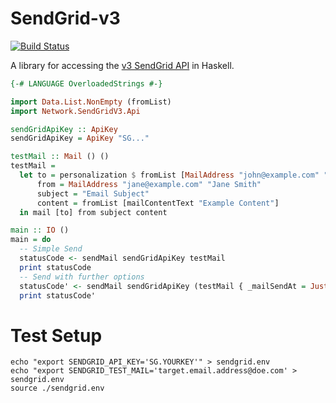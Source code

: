 # SendGrid-v3
[![Build Status](https://travis-ci.org/marcelbuesing/sendgrid-v3.svg?branch=dev)](https://travis-ci.org/marcelbuesing/sendgrid-v3)

A library for accessing the [v3 SendGrid API](https://sendgrid.com/docs/API_Reference/api_v3.html) in Haskell.

```Haskell
{-# LANGUAGE OverloadedStrings #-}

import Data.List.NonEmpty (fromList)
import Network.SendGridV3.Api

sendGridApiKey :: ApiKey
sendGridApiKey = ApiKey "SG..."

testMail :: Mail () ()
testMail =
  let to = personalization $ fromList [MailAddress "john@example.com" "John Doe"]
      from = MailAddress "jane@example.com" "Jane Smith"
      subject = "Email Subject"
      content = fromList [mailContentText "Example Content"]
  in mail [to] from subject content

main :: IO ()
main = do
  -- Simple Send
  statusCode <- sendMail sendGridApiKey testMail
  print statusCode
  -- Send with further options
  statusCode' <- sendMail sendGridApiKey (testMail { _mailSendAt = Just 1516468000 })
  print statusCode'
```

# Test Setup
```
echo "export SENDGRID_API_KEY='SG.YOURKEY'" > sendgrid.env
echo "export SENDGRID_TEST_MAIL='target.email.address@doe.com' > sendgrid.env
source ./sendgrid.env
```
